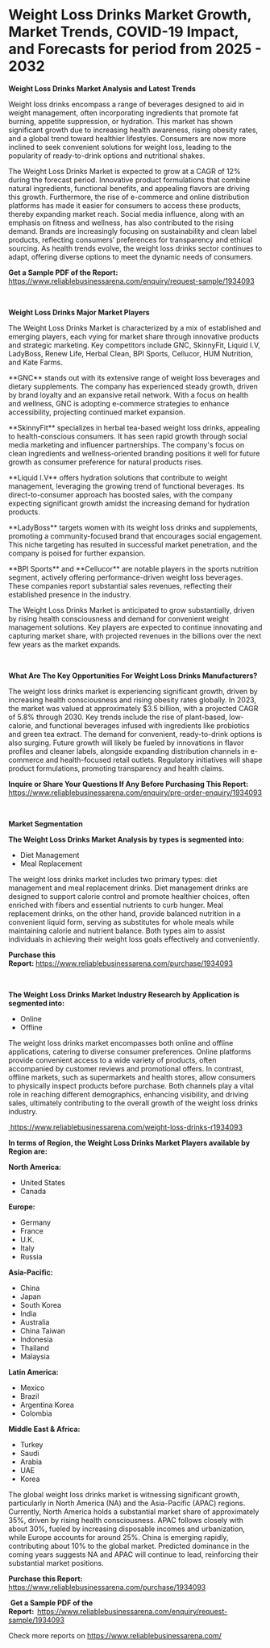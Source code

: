 <p><h1>Weight Loss Drinks Market Growth, Market Trends, COVID-19 Impact, and Forecasts for period from 2025 - 2032</h1></p><p><strong>Weight Loss Drinks Market Analysis and Latest Trends</strong></p>
<p><p>Weight loss drinks encompass a range of beverages designed to aid in weight management, often incorporating ingredients that promote fat burning, appetite suppression, or hydration. This market has shown significant growth due to increasing health awareness, rising obesity rates, and a global trend toward healthier lifestyles. Consumers are now more inclined to seek convenient solutions for weight loss, leading to the popularity of ready-to-drink options and nutritional shakes.</p><p>The Weight Loss Drinks Market is expected to grow at a CAGR of 12% during the forecast period. Innovative product formulations that combine natural ingredients, functional benefits, and appealing flavors are driving this growth. Furthermore, the rise of e-commerce and online distribution platforms has made it easier for consumers to access these products, thereby expanding market reach. Social media influence, along with an emphasis on fitness and wellness, has also contributed to the rising demand. Brands are increasingly focusing on sustainability and clean label products, reflecting consumers’ preferences for transparency and ethical sourcing. As health trends evolve, the weight loss drinks sector continues to adapt, offering diverse options to meet the dynamic needs of consumers.</p></p>
<p><strong>Get a Sample PDF of the Report:&nbsp;</strong> <a href="https://www.reliablebusinessarena.com/enquiry/request-sample/1934093?utm_campaign=2383&utm_medium=2&utm_source=Github&utm_content=ia&utm_term=07042025&utm_id=weight-loss-drinks">https://www.reliablebusinessarena.com/enquiry/request-sample/1934093</a></p>
<p>&nbsp;</p>
<p><strong>Weight Loss Drinks Major Market Players</strong></p>
<p><p>The Weight Loss Drinks Market is characterized by a mix of established and emerging players, each vying for market share through innovative products and strategic marketing. Key competitors include GNC, SkinnyFit, Liquid I.V, LadyBoss, Renew Life, Herbal Clean, BPI Sports, Cellucor, HUM Nutrition, and Kate Farms.</p><p>**GNC** stands out with its extensive range of weight loss beverages and dietary supplements. The company has experienced steady growth, driven by brand loyalty and an expansive retail network. With a focus on health and wellness, GNC is adopting e-commerce strategies to enhance accessibility, projecting continued market expansion.</p><p>**SkinnyFit** specializes in herbal tea-based weight loss drinks, appealing to health-conscious consumers. It has seen rapid growth through social media marketing and influencer partnerships. The company's focus on clean ingredients and wellness-oriented branding positions it well for future growth as consumer preference for natural products rises.</p><p>**Liquid I.V** offers hydration solutions that contribute to weight management, leveraging the growing trend of functional beverages. Its direct-to-consumer approach has boosted sales, with the company expecting significant growth amidst the increasing demand for hydration products.</p><p>**LadyBoss** targets women with its weight loss drinks and supplements, promoting a community-focused brand that encourages social engagement. This niche targeting has resulted in successful market penetration, and the company is poised for further expansion.</p><p>**BPI Sports** and **Cellucor** are notable players in the sports nutrition segment, actively offering performance-driven weight loss beverages. These companies report substantial sales revenues, reflecting their established presence in the industry.</p><p>The Weight Loss Drinks Market is anticipated to grow substantially, driven by rising health consciousness and demand for convenient weight management solutions. Key players are expected to continue innovating and capturing market share, with projected revenues in the billions over the next few years as the market expands.</p></p>
<p>&nbsp;</p>
<p><strong>What Are The Key Opportunities For Weight Loss Drinks Manufacturers?</strong></p>
<p><p>The weight loss drinks market is experiencing significant growth, driven by increasing health consciousness and rising obesity rates globally. In 2023, the market was valued at approximately $3.5 billion, with a projected CAGR of 5.8% through 2030. Key trends include the rise of plant-based, low-calorie, and functional beverages infused with ingredients like probiotics and green tea extract. The demand for convenient, ready-to-drink options is also surging. Future growth will likely be fueled by innovations in flavor profiles and cleaner labels, alongside expanding distribution channels in e-commerce and health-focused retail outlets. Regulatory initiatives will shape product formulations, promoting transparency and health claims.</p></p>
<p><strong>Inquire or Share Your Questions If Any Before Purchasing This Report:</strong> <a href="https://www.reliablebusinessarena.com/enquiry/pre-order-enquiry/1934093?utm_campaign=2383&utm_medium=2&utm_source=Github&utm_content=ia&utm_term=07042025&utm_id=weight-loss-drinks">https://www.reliablebusinessarena.com/enquiry/pre-order-enquiry/1934093</a></p>
<p>&nbsp;</p>
<p><strong>Market Segmentation</strong></p>
<p><strong>The Weight Loss Drinks Market Analysis by types is segmented into:</strong></p>
<p><ul><li>Diet Management</li><li>Meal Replacement</li></ul></p>
<p><p>The weight loss drinks market includes two primary types: diet management and meal replacement drinks. Diet management drinks are designed to support calorie control and promote healthier choices, often enriched with fibers and essential nutrients to curb hunger. Meal replacement drinks, on the other hand, provide balanced nutrition in a convenient liquid form, serving as substitutes for whole meals while maintaining calorie and nutrient balance. Both types aim to assist individuals in achieving their weight loss goals effectively and conveniently.</p></p>
<p><strong>Purchase this Report:&nbsp;</strong><a href="https://www.reliablebusinessarena.com/purchase/1934093?utm_campaign=2383&utm_medium=2&utm_source=Github&utm_content=ia&utm_term=07042025&utm_id=weight-loss-drinks">https://www.reliablebusinessarena.com/purchase/1934093</a></p>
<p>&nbsp;</p>
<p><strong>The Weight Loss Drinks Market Industry Research by Application is segmented into:</strong></p>
<p><ul><li>Online</li><li>Offline</li></ul></p>
<p><p>The weight loss drinks market encompasses both online and offline applications, catering to diverse consumer preferences. Online platforms provide convenient access to a wide variety of products, often accompanied by customer reviews and promotional offers. In contrast, offline markets, such as supermarkets and health stores, allow consumers to physically inspect products before purchase. Both channels play a vital role in reaching different demographics, enhancing visibility, and driving sales, ultimately contributing to the overall growth of the weight loss drinks industry.</p></p>
<p><a href="https://www.reliablebusinessarena.com/weight-loss-drinks-r1934093?utm_campaign=2383&utm_medium=2&utm_source=Github&utm_content=ia&utm_term=07042025&utm_id=weight-loss-drinks">&nbsp;https://www.reliablebusinessarena.com/weight-loss-drinks-r1934093</a></p>
<p><strong>In terms of Region, the Weight Loss Drinks Market Players available by Region are:</strong></p>
<p>
    <p> <strong> North America: </strong>
        <ul>
            <li>United States</li>
            <li>Canada</li>
        </ul>
        </p> 
    <p> <strong> Europe: </strong>
        <ul>
            <li>Germany</li>
            <li>France</li>
            <li>U.K.</li>
            <li>Italy</li>
            <li>Russia</li>
        </ul>
        </p> 
    <p> <strong> Asia-Pacific: </strong>
        <ul>
            <li>China</li>
            <li>Japan</li>
            <li>South Korea</li>
            <li>India</li>
            <li>Australia</li>
            <li>China Taiwan</li>
            <li>Indonesia</li>
            <li>Thailand</li>
            <li>Malaysia</li>
        </ul>
        </p> 
    <p> <strong> Latin America: </strong>
        <ul>
            <li>Mexico</li>
            <li>Brazil</li>
            <li>Argentina Korea</li>
            <li>Colombia</li>
        </ul>
        </p> 
    <p> <strong> Middle East & Africa: </strong>
        <ul>
            <li>Turkey</li>
            <li>Saudi</li>
            <li>Arabia</li>
            <li>UAE</li>
            <li>Korea</li>
        </ul>
    </p>
    </p>
<p><p>The global weight loss drinks market is witnessing significant growth, particularly in North America (NA) and the Asia-Pacific (APAC) regions. Currently, North America holds a substantial market share of approximately 35%, driven by rising health consciousness. APAC follows closely with about 30%, fueled by increasing disposable incomes and urbanization, while Europe accounts for around 25%. China is emerging rapidly, contributing about 10% to the global market. Predicted dominance in the coming years suggests NA and APAC will continue to lead, reinforcing their substantial market positions.</p></p>
<p><strong>Purchase this Report: </strong><a href="https://www.reliablebusinessarena.com/purchase/1934093?utm_campaign=2383&utm_medium=2&utm_source=Github&utm_content=ia&utm_term=07042025&utm_id=weight-loss-drinks">https://www.reliablebusinessarena.com/purchase/1934093</a></p>
<p>&nbsp;<strong>Get a Sample PDF of the Report:&nbsp;&nbsp;</strong><a href="https://www.reliablebusinessarena.com/enquiry/request-sample/1934093?utm_campaign=2383&utm_medium=2&utm_source=Github&utm_content=ia&utm_term=07042025&utm_id=weight-loss-drinks">https://www.reliablebusinessarena.com/enquiry/request-sample/1934093</a></p>
<p><strong></strong></p>
<p>Check more reports on <a href="https://www.reliablebusinessarena.com/?utm_campaign=2383&utm_medium=2&utm_source=Github&utm_content=ia&utm_term=07042025&utm_id=weight-loss-drinks">https://www.reliablebusinessarena.com/</a></p>
